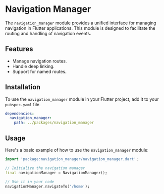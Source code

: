 # Navigation Manager

The `navigation_manager` module provides a unified interface for managing navigation in Flutter applications. This module is designed to facilitate the routing and handling of navigation events.

## Features

- Manage navigation routes.
- Handle deep linking.
- Support for named routes.

## Installation

To use the `navigation_manager` module in your Flutter project, add it to your `pubspec.yaml` file:

```yaml
dependencies:
  navigation_manager:
    path: ../packages/navigation_manager
```

## Usage

Here's a basic example of how to use the `navigation_manager` module:

```dart
import 'package:navigation_manager/navigation_manager.dart';

// Initialize the navigation manager
final navigationManager = NavigationManager();

// Use it in your code
navigationManager.navigateTo('/home');
```
